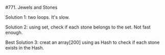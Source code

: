 #771. Jewels and Stones

Solution 1: two loops. It's slow.

Solution 2: using set, check if each stone belongs to the set. Not fast enough.

Best Solution 3: creat an array[200] using as Hash to check if each stone exists in the Hash.
